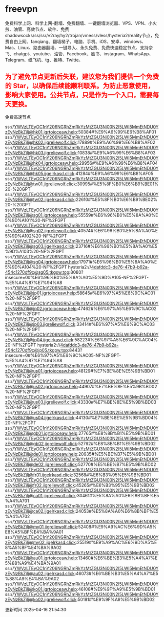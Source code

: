 # freevpn

免费科学上网、科学上网-翻墙、免费翻墙、一键翻墙浏览器、VPS、VPN、小火煎、油管、高效节点、软件、免费shadowsocks/ss/ssr/v2ray/hy2/trojan/vmess/vless/hysteria2/reality节点，免费自由上网、fanqiang、翻墙梯子，电脑、手机、iOS、安卓、windows、Mac、Linux、路由器翻墙、一键导入、永久免费、免费快速稳定节点、支持奈飞、chatgpt、youtube、油管、Facebook、脸书、instagram、WhatsApp、Telegram、纸飞机、tg、推特、Twitte。

## <font color="red">为了避免节点更新后失联，建议您为我们提供一个免费的 Star，以确保后续能顺利联系。为防止恶意使用，影响大家使用。公共节点，只是作为一个入口，需要每天更换。</font>

免费高速节点

ss://YWVzLTEyOC1nY206NGRhZmRkYzMtZGU3Ni00N2I5LWI5MmEtNDU0YzEyNzBkZjlj@hk01.jgrtoioceaw.help:50384#%E9%A6%99%E6%B8%AF01
ss://YWVzLTEyOC1nY206NGRhZmRkYzMtZGU3Ni00N2I5LWI5MmEtNDU0YzEyNzBkZjlj@hk02.jigreliewolf.click:17889#%E9%A6%99%E6%B8%AF02
ss://YWVzLTEyOC1nY206NGRhZmRkYzMtZGU3Ni00N2I5LWI5MmEtNDU0YzEyNzBkZjlj@hk03.jigreliewolf.click:10838#%E9%A6%99%E6%B8%AF03
ss://YWVzLTEyOC1nY206NGRhZmRkYzMtZGU3Ni00N2I5LWI5MmEtNDU0YzEyNzBkZjlj@hk04.jgrtoioceaw.help:29956#%E9%A6%99%E6%B8%AF04
ss://YWVzLTEyOC1nY206NGRhZmRkYzMtZGU3Ni00N2I5LWI5MmEtNDU0YzEyNzBkZjlj@hk05.ijgelrkasd.click:41284#%E9%A6%99%E6%B8%AF05
ss://YWVzLTEyOC1nY206NGRhZmRkYzMtZGU3Ni00N2I5LWI5MmEtNDU0YzEyNzBkZjlj@tw01.jigreliewolf.click:30995#%E5%8F%B0%E6%B9%BE01%20-%20GPT
ss://YWVzLTEyOC1nY206NGRhZmRkYzMtZGU3Ni00N2I5LWI5MmEtNDU0YzEyNzBkZjlj@tw02.ijgelrkasd.click:22610#%E5%8F%B0%E6%B9%BE02%20-%20GPT
ss://YWVzLTEyOC1nY206NGRhZmRkYzMtZGU3Ni00N2I5LWI5MmEtNDU0YzEyNzBkZjlj@sg01.jgrtoioceaw.help:55559#%E6%96%B0%E5%8A%A0%E5%9D%A101%20-NF%2FGPT
ss://YWVzLTEyOC1nY206NGRhZmRkYzMtZGU3Ni00N2I5LWI5MmEtNDU0YzEyNzBkZjlj@sg02.jigreliewolf.click:40574#%E6%96%B0%E5%8A%A0%E5%9D%A102%20-NF%2FGPT
ss://YWVzLTEyOC1nY206NGRhZmRkYzMtZGU3Ni00N2I5LWI5MmEtNDU0YzEyNzBkZjlj@sg03.ijgelrkasd.click:23716#%E6%96%B0%E5%8A%A0%E5%9D%A103%20-NF%2FGPT
ss://YWVzLTEyOC1nY206NGRhZmRkYzMtZGU3Ni00N2I5LWI5MmEtNDU0YzEyNzBkZjlj@sg04.jgrtoioceaw.help:17971#%E6%96%B0%E5%8A%A0%E5%9D%A104%20-NF%2FGPT
hysteria2://4dafddc3-de76-47b9-b92a-454c1270df9c@sg05.tkgow.top:8080?insecure=0#%E6%96%B0%E5%8A%A0%E5%9D%A105-NF%2FGPT-%E5%A4%87%E7%94%A8
ss://YWVzLTEyOC1nY206NGRhZmRkYzMtZGU3Ni00N2I5LWI5MmEtNDU0YzEyNzBkZjlj@jp01.jgrtoioceaw.help:58645#%E6%97%A5%E6%9C%AC01%20-NF%2FGPT
ss://YWVzLTEyOC1nY206NGRhZmRkYzMtZGU3Ni00N2I5LWI5MmEtNDU0YzEyNzBkZjlj@jp02.jgrtoioceaw.help:47462#%E6%97%A5%E6%9C%AC02%20-NF%2FGPT
ss://YWVzLTEyOC1nY206NGRhZmRkYzMtZGU3Ni00N2I5LWI5MmEtNDU0YzEyNzBkZjlj@jp03.jigreliewolf.click:33414#%E6%97%A5%E6%9C%AC03%20-NF%2FGPT
ss://YWVzLTEyOC1nY206NGRhZmRkYzMtZGU3Ni00N2I5LWI5MmEtNDU0YzEyNzBkZjlj@jp04.ijgelrkasd.click:58223#%E6%97%A5%E6%9C%AC04%20-NF%2FGPT
hysteria2://4dafddc3-de76-47b9-b92a-454c1270df9c@jp05.tkgow.top:8443?insecure=0#%E6%97%A5%E6%9C%AC05-NF%2FGPT-%E5%A4%87%E7%94%A8
ss://YWVzLTEyOC1nY206NGRhZmRkYzMtZGU3Ni00N2I5LWI5MmEtNDU0YzEyNzBkZjlj@us01.jgrtoioceaw.help:48129#%E7%BE%8E%E5%9B%BD01%20-NF%2FGPT
ss://YWVzLTEyOC1nY206NGRhZmRkYzMtZGU3Ni00N2I5LWI5MmEtNDU0YzEyNzBkZjlj@us02.jgrtoioceaw.help:44907#%E7%BE%8E%E5%9B%BD02%20-NF%2FGPT
ss://YWVzLTEyOC1nY206NGRhZmRkYzMtZGU3Ni00N2I5LWI5MmEtNDU0YzEyNzBkZjlj@us03.jigreliewolf.click:43330#%E7%BE%8E%E5%9B%BD03%20-NF%2FGPT
ss://YWVzLTEyOC1nY206NGRhZmRkYzMtZGU3Ni00N2I5LWI5MmEtNDU0YzEyNzBkZjlj@us04.ijgelrkasd.click:44130#%E7%BE%8E%E5%9B%BD04%20-NF%2FGPT
ss://YWVzLTEyOC1nY206NGRhZmRkYzMtZGU3Ni00N2I5LWI5MmEtNDU0YzEyNzBkZjlj@gb01.jgrtoioceaw.help:27765#%E8%8B%B1%E5%9B%BD01
ss://YWVzLTEyOC1nY206NGRhZmRkYzMtZGU3Ni00N2I5LWI5MmEtNDU0YzEyNzBkZjlj@gb02.jigreliewolf.click:52762#%E8%8B%B1%E5%9B%BD02
ss://YWVzLTEyOC1nY206NGRhZmRkYzMtZGU3Ni00N2I5LWI5MmEtNDU0YzEyNzBkZjlj@de01.jgrtoioceaw.help:20635#%E5%BE%B7%E5%9B%BD01
ss://YWVzLTEyOC1nY206NGRhZmRkYzMtZGU3Ni00N2I5LWI5MmEtNDU0YzEyNzBkZjlj@de02.jigreliewolf.click:52770#%E5%BE%B7%E5%9B%BD02
ss://YWVzLTEyOC1nY206NGRhZmRkYzMtZGU3Ni00N2I5LWI5MmEtNDU0YzEyNzBkZjlj@fr01.ijgelrkasd.click:32568#%E6%B3%95%E5%9B%BD01
ss://YWVzLTEyOC1nY206NGRhZmRkYzMtZGU3Ni00N2I5LWI5MmEtNDU0YzEyNzBkZjlj@fr02.jigreliewolf.click:45265#%E6%B3%95%E5%9B%BD02
ss://YWVzLTEyOC1nY206NGRhZmRkYzMtZGU3Ni00N2I5LWI5MmEtNDU0YzEyNzBkZjlj@ca01.jigreliewolf.click:30461#%E5%8A%A0%E6%8B%BF%E5%A4%A701
ss://YWVzLTEyOC1nY206NGRhZmRkYzMtZGU3Ni00N2I5LWI5MmEtNDU0YzEyNzBkZjlj@ca02.ijgelrkasd.click:24053#%E5%8A%A0%E6%8B%BF%E5%A4%A702
ss://YWVzLTEyOC1nY206NGRhZmRkYzMtZGU3Ni00N2I5LWI5MmEtNDU0YzEyNzBkZjlj@my01.jigreliewolf.click:52408#%E9%A9%AC%E6%9D%A5%E8%A5%BF%E4%BA%9A01
ss://YWVzLTEyOC1nY206NGRhZmRkYzMtZGU3Ni00N2I5LWI5MmEtNDU0YzEyNzBkZjlj@my02.ijgelrkasd.click:25519#%E9%A9%AC%E6%9D%A5%E8%A5%BF%E4%BA%9A02
ss://YWVzLTEyOC1nY206NGRhZmRkYzMtZGU3Ni00N2I5LWI5MmEtNDU0YzEyNzBkZjlj@au01.jgrtoioceaw.help:13460#%E6%BE%B3%E5%A4%A7%E5%88%A9%E4%BA%9A01
ss://YWVzLTEyOC1nY206NGRhZmRkYzMtZGU3Ni00N2I5LWI5MmEtNDU0YzEyNzBkZjlj@au02.ijgelrkasd.click:46073#%E6%BE%B3%E5%A4%A7%E5%88%A9%E4%BA%9A02
ss://YWVzLTEyOC1nY206NGRhZmRkYzMtZGU3Ni00N2I5LWI5MmEtNDU0YzEyNzBkZjlj@ko01.jgrtoioceaw.help:46108#%E9%9F%A9%E5%9B%BD01
ss://YWVzLTEyOC1nY206NGRhZmRkYzMtZGU3Ni00N2I5LWI5MmEtNDU0YzEyNzBkZjlj@ko02.jigreliewolf.click:50181#%E9%9F%A9%E5%9B%BD02


更新时间 2025-04-16 21:54:30